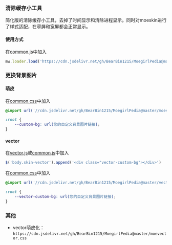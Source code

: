 ### 清除缓存小工具

简化版的清除缓存小工具，去掉了时间显示和清除进程显示。同时对moeskin进行了样式适配，在窄屏和宽屏都会正常显示。

#### 使用方式

在[common.js](https://zh.moegirl.org.cn/Special:MyPage/common.js)中加入

```JavaScript
mw.loader.load('https://cdn.jsdelivr.net/gh/BearBin1215/MoegirlPedia@master/purgecache.js');
```

### 更换背景图片

#### 萌皮
在[common.css](https://zh.moegirl.org.cn/Special:MyPage/common.css)中加入

```CSS
@import url('//cdn.jsdelivr.net/gh/BearBin1215/MoegirlPedia@master/moeskin-bg.css');

:root {
	--custom-bg: url(您的自定义背景图片链接);
}
```

#### vector
在[vector.js](https://zh.moegirl.org.cn/Special:MyPage/vector.js)或[common.js](https://zh.moegirl.org.cn/Special:MyPage/common.js)中加入

```JavaScript
$('body.skin-vector').append('<div class="vector-custom-bg"></div>')
```

在[common.css](https://zh.moegirl.org.cn/Special:MyPage/common.css)中加入

```CSS
@import url('//cdn.jsdelivr.net/gh/BearBin1215/MoegirlPedia@master/vector-bg.css');

:root {
    --vector-custom-bg: url(您的自定义背景图片链接);
}
```

### 其他

* vector萌皮化：`https://cdn.jsdelivr.net/gh/BearBin1215/MoegirlPedia@master/moevector.css`

